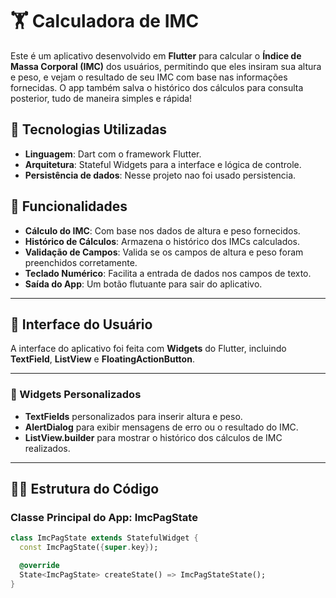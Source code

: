 # 🏋️ Calculadora de IMC

Este é um aplicativo desenvolvido em **Flutter** para calcular o **Índice de Massa Corporal (IMC)** dos usuários, permitindo que eles insiram sua altura e peso, e vejam o resultado de seu IMC com base nas informações fornecidas. O app também salva o histórico dos cálculos para consulta posterior, tudo de maneira simples e rápida!

## 📱 Tecnologias Utilizadas

- **Linguagem**: Dart com o framework Flutter.
- **Arquitetura**: Stateful Widgets para a interface e lógica de controle.
- **Persistência de dados**: Nesse projeto nao foi usado persistencia.

## 🚀 Funcionalidades

- **Cálculo do IMC**: Com base nos dados de altura e peso fornecidos.
- **Histórico de Cálculos**: Armazena o histórico dos IMCs calculados.
- **Validação de Campos**: Valida se os campos de altura e peso foram preenchidos corretamente.
- **Teclado Numérico**: Facilita a entrada de dados nos campos de texto.
- **Saída do App**: Um botão flutuante para sair do aplicativo.

---

## 🎨 Interface do Usuário

A interface do aplicativo foi feita com **Widgets** do Flutter, incluindo **TextField**, **ListView** e **FloatingActionButton**. 

---

### 🌟 Widgets Personalizados

- **TextFields** personalizados para inserir altura e peso.
- **AlertDialog** para exibir mensagens de erro ou o resultado do IMC.
- **ListView.builder** para mostrar o histórico dos cálculos de IMC realizados.

---

## 👩‍💻 Estrutura do Código

### **Classe Principal do App: ImcPagState**

```dart
class ImcPagState extends StatefulWidget {
  const ImcPagState({super.key});

  @override
  State<ImcPagState> createState() => ImcPagStateState();
}
